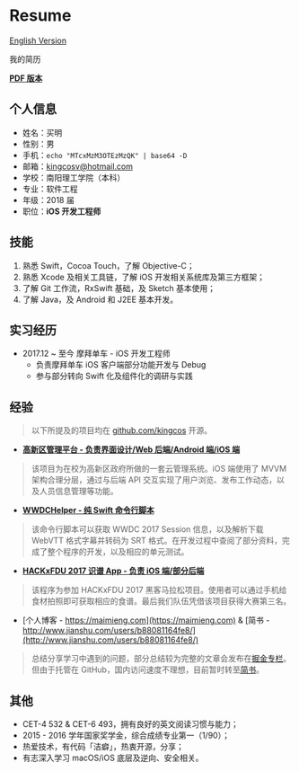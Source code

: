 # Resume

[English Version](README_ENG.md)

我的简历

**[PDF 版本](https://github.com/kingcos/Resume/releases/tag/v2.0)**

## 个人信息

- 姓名：买明
- 性别：男
- 手机：`echo "MTcxMzM3OTEzMzQK" | base64 -D`
- 邮箱：kingcosv@hotmail.com
- 学校：南阳理工学院（本科）
- 专业：软件工程
- 年级：2018 届
- 职位：**iOS 开发工程师**

## 技能

1. 熟悉 Swift，Cocoa Touch，了解 Objective-C；
2. 熟悉 Xcode 及相关工具链，了解 iOS 开发相关系统库及第三方框架；
3. 了解 Git 工作流，RxSwift 基础，及 Sketch 基本使用；
4. 了解 Java，及 Android 和 J2EE 基本开发。

## 实习经历

- 2017.12 ~ 至今 摩拜单车 - iOS 开发工程师
  - 负责摩拜单车 iOS 客户端部分功能开发与 Debug
  - 参与部分转向 Swift 化及组件化的调研与实践

## 经验

> 以下所提及的项目均在 [github.com/kingcos](https://github.com/kingcos) 开源。

- [**高新区管理平台 - 负责界面设计/Web 后端/Android 端/iOS 端**](https://github.com/kingcos/GXQSyetem-iOS)

> 该项目为在校为高新区政府所做的一套云管理系统。iOS 端使用了 MVVM 架构合理分层，通过与后端 API 交互实现了用户浏览、发布工作动态，以及人员信息管理等功能。

- [**WWDCHelper - 纯 Swift 命令行脚本**](https://github.com/kingcos/WWDCHelper)

> 该命令行脚本可以获取 WWDC 2017 Session 信息，以及解析下载 WebVTT 格式字幕并转码为 SRT 格式。在开发过程中查阅了部分资料，完成了整个程序的开发，以及相应的单元测试。

- [**HACKxFDU 2017 识谱 App - 负责 iOS 端/部分后端**](https://www.hackx.org/projects/189)

> 该程序为参加 HACKxFDU 2017 黑客马拉松项目。使用者可以通过手机给食材拍照即可获取相应的食谱。最后我们队伍凭借该项目获得大赛第三名。

- [个人博客 - https://maimieng.com](https://maimieng.com) & [简书 - http://www.jianshu.com/users/b88081164fe8/](http://www.jianshu.com/users/b88081164fe8/)

> 总结分享学习中遇到的问题，部分总结较为完整的文章会发布在[掘金专栏](https://juejin.im/user/576a484d1532bc006046d078)。但由于托管在 GitHub，国内访问速度不理想，目前暂时转至[简书](http://www.jianshu.com/users/b88081164fe8/)。

## 其他

- CET-4 532 & CET-6 493，拥有良好的英文阅读习惯与能力；
- 2015 - 2016 学年国家奖学金，综合成绩专业第一（1/90）；
- 热爱技术，有代码「洁癖」，热衷开源，分享；
- 有志深入学习 macOS/iOS 底层及逆向、安全相关。